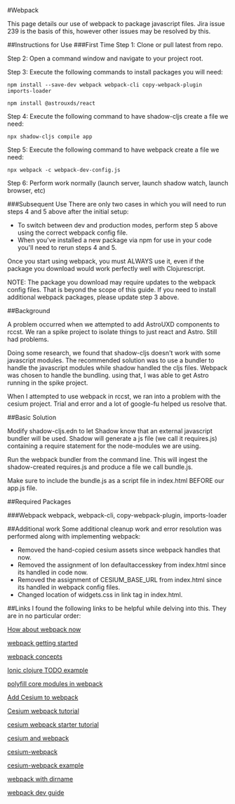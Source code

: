 #Webpack

This page details our use of webpack to package javascript files.
Jira issue 239 is the basis of this, however other issues may be
resolved by this.

##Instructions for Use
###First Time
Step 1: Clone or pull latest from repo.

Step 2: Open a command window and navigate to your project root.

Step 3: Execute the following commands to install packages you will need:
            
    npm install --save-dev webpack webpack-cli copy-webpack-plugin imports-loader
            
    npm install @astrouxds/react

Step 4: Execute the following command to have shadow-cljs create a file we need:
            
    npx shadow-cljs compile app

Step 5: Execute the following command to have webpack create a file we need:
            
    npx webpack -c webpack-dev-config.js

Step 6: Perform work normally (launch server, launch shadow watch, launch browser, etc)

###Subsequent Use
There are only two cases in which you will need to run steps 4 and 5 above after the initial setup:

- To switch between dev and production modes, perform step 5 above using the correct webpack config file.
- When you've installed a new package via npm for use in your code you'll need to rerun steps 4 and 5.

Once you start using webpack, you must ALWAYS use it, even if the package you download would work perfectly well with Clojurescript.

NOTE: The package you download may require updates to the webpack config files.
      That is beyond the scope of this guide.
      If you need to install additional webpack packages, please update step 3 above.

##Background

A problem occurred when we attempted to add AstroUXD components to rccst.
We ran a spike project to isolate things to just react and Astro.
Still had problems.

Doing some research, we found that shadow-cljs doesn't work with some 
javascript modules. The recommended solution was to use a bundler to 
handle the javascript modules while shadow handled the cljs files.  Webpack
was chosen to handle the bundling.  using that, I was able to get Astro
running in the spike project.

When I attempted to use webpack in rccst, we ran into a problem with the
cesium project. Trial and error and a lot of google-fu helped us resolve that.

##Basic Solution

Modify shadow-cljs.edn to let Shadow know that an external javascript bundler will be used.
Shadow will generate a js file (we call it requires.js) containing a require statement for the 
node-modules we are using.

Run the webpack bundler from the command line.  This will ingest the shadow-created requires.js and
produce a file we call bundle.js.

Make sure to include the bundle.js as a script file in index.html BEFORE our app.js file.

##Required Packages

###Webpack
webpack, webpack-cli, copy-webpack-plugin, imports-loader

##Additional work
Some additional cleanup work and error resolution was performed along with implementing webpack:

- Removed the hand-copied cesium assets since webpack handles that now.
- Removed the assignment of Ion defaultaccesskey from index.html since its handled in code now.
- Removed the assignment of CESIUM_BASE_URL from index.html since its handled in webpack config files.
- Changed location of widgets.css in link tag in index.html.

##Links
I found the following links to be helpful while delving into this.
They are in no particular order:

[How about webpack now](https://code.thheller.com/blog/shadow-cljs/2020/05/08/how-about-webpack-now.html#option-2-js-provider-external)

[webpack getting started](https://webpack.js.org/guides/getting-started/)

[webpack concepts](https://webpack.js.org/concepts/)

[Ionic clojure TODO example](https://marko.euptera.com/posts/ionic-clojure-todo-example.html)

[polyfill core modules in webpack](https://stackoverflow.com/questions/64557638/how-to-polyfill-node-core-modules-in-webpack-5)

[Add Cesium to webpack](https://cesium.com/learn/cesiumjs-learn/cesiumjs-webpack/#add-cesiumjs-to-a-webpack-app)

[Cesium webpack tutorial](https://github.com/CesiumGS/cesium-webpack-example/blob/main/TUTORIAL.md)

[cesium webpack starter tutorial](https://github.com/srothst1/cesiumjs-webpack-starter-tutorial/blob/master/webpack.config.js)

[cesium and webpack](https://cesium.com/blog/2016/01/26/cesium-and-webpack/#ive-already-got-webpack-set-up-just-tell-me-how-to-use-cesium)

[cesium-webpack](https://github.com/mmacaula/cesium-webpack)

[cesium-webpack example](https://github.com/CesiumGS/cesium-webpack-example)

[webpack with dirname](https://codeburst.io/use-webpack-with-dirname-correctly-4cad3b265a92)

[webpack dev guide](https://webpack.js.org/guides/development/)


